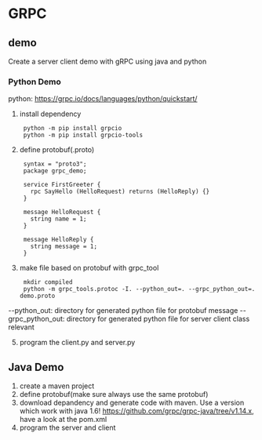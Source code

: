 # GRPC


## demo
Create a server client demo with gRPC using java and python
### Python Demo
python: https://grpc.io/docs/languages/python/quickstart/

1. install dependency

		python -m pip install grpcio
		python -m pip install grpcio-tools

2. define protobuf(.proto)

		syntax = "proto3";
		package grpc_demo;

		service FirstGreeter {
		  rpc SayHello (HelloRequest) returns (HelloReply) {}
		}

		message HelloRequest {
		  string name = 1;
		}

		message HelloReply {
		  string message = 1;
		}

4. make file based on protobuf with grpc_tool

		mkdir compiled
		python -m grpc_tools.protoc -I. --python_out=. --grpc_python_out=. demo.proto

--python_out: directory for generated python file for protobuf message
--grpc_python_out: directory for generated python file for server client class relevant

5. program the client.py and server.py



## Java Demo
1. create a maven project
2. define protobuf(make sure always use the same protobuf)
3. download depandency and generate code with maven. Use a version which work with java 1.6!
https://github.com/grpc/grpc-java/tree/v1.14.x, have a look at the pom.xml
4. program the server and client
